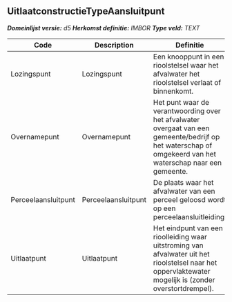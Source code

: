 ﻿## UitlaatconstructieTypeAansluitpunt

*__Domeinlijst versie:__ d5*
*__Herkomst definitie:__ IMBOR*
*__Type veld:__ TEXT*

|__Code__ |__Description__ |__Definitie__	|
|	---	|	---	|   ---	| 
| Lozingspunt | Lozingspunt | Een knooppunt in een rioolstelsel waar het afvalwater het rioolstelsel verlaat of binnenkomt. |
| Overnamepunt | Overnamepunt | Het punt waar de verantwoording over het afvalwater overgaat van een gemeente/bedrijf op het waterschap of omgekeerd van het waterschap naar een gemeente. |
| Perceelaansluitpunt | Perceelaansluitpunt | De plaats waar het afvalwater van een perceel geloosd wordt op een perceelaansluitleiding. |
| Uitlaatpunt | Uitlaatpunt | Het eindpunt van een rioolleiding waar uitstroming van afvalwater uit het rioolstelsel naar het oppervlaktewater mogelijk is (zonder overstortdrempel). |
